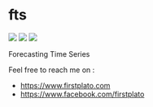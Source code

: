 # fts

<img src="https://img.shields.io/github/license/ipang-dwi/xdesktop.svg" /> <img src="https://img.shields.io/badge/lab-firstplato.com-red.svg" /> <img src="https://img.shields.io/badge/need-donation-brightgreen.svg" />

Forecasting Time Series

Feel free to reach me on :
- https://www.firstplato.com
- https://www.facebook.com/firstplato
